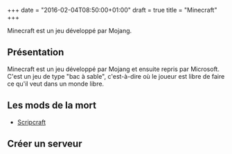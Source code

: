 +++
date = "2016-02-04T08:50:00+01:00"
draft = true
title = "Minecraft"
+++

Minecraft est un jeu développé par Mojang.

## Présentation

Minecraft est un jeu développé par Mojang et ensuite repris par Microsoft.
C'est un jeu de type "bac à sable", c'est-à-dire où le joueur est libre de faire ce qu'il veut dans un monde libre.

## Les mods de la mort
* [ Scripcraft](http://scriptcraftjs.org/)

## Créer un serveur
